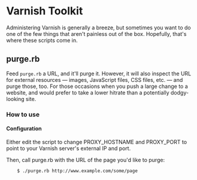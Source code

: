 # Varnish Toolkit

Administering Varnish is generally a breeze, but sometimes you want to do one of the few things that aren't painless out of the box. Hopefully, that's where these scripts come in.

## purge.rb

Feed `purge.rb` a URL, and it'll purge it. However, it will also inspect the URL for external resources — images, JavaScript files, CSS files, etc. — and purge those, too. For those occasions when you push a large change to a website, and would prefer to take a lower hitrate than a potentially dodgy-looking site.

### How to use

#### Configuration

Either edit the script to change PROXY_HOSTNAME and PROXY_PORT to point to your Varnish server's external IP and port.

Then, call purge.rb with the URL of the page you'd like to purge:

		$ ./purge.rb http://www.example.com/some/page
